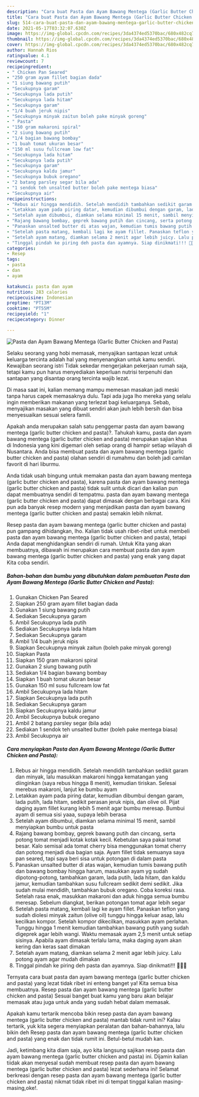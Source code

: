 ```yaml
---
description: "Cara buat Pasta dan Ayam Bawang Mentega (Garlic Butter Chicken and Pasta) yang enak Untuk Jualan"
title: "Cara buat Pasta dan Ayam Bawang Mentega (Garlic Butter Chicken and Pasta) yang enak Untuk Jualan"
slug: 514-cara-buat-pasta-dan-ayam-bawang-mentega-garlic-butter-chicken-and-pasta-yang-enak-untuk-jualan
date: 2021-05-17T03:32:07.630Z
image: https://img-global.cpcdn.com/recipes/3da4374ed5370bac/680x482cq70/pasta-dan-ayam-bawang-mentega-garlic-butter-chicken-and-pasta-foto-resep-utama.jpg
thumbnail: https://img-global.cpcdn.com/recipes/3da4374ed5370bac/680x482cq70/pasta-dan-ayam-bawang-mentega-garlic-butter-chicken-and-pasta-foto-resep-utama.jpg
cover: https://img-global.cpcdn.com/recipes/3da4374ed5370bac/680x482cq70/pasta-dan-ayam-bawang-mentega-garlic-butter-chicken-and-pasta-foto-resep-utama.jpg
author: Hannah Rios
ratingvalue: 4.1
reviewcount: 7
recipeingredient:
- " Chicken Pan Seared"
- "250 gram ayam fillet bagian dada"
- "1 siung bawang putih"
- "Secukupnya garam"
- "Secukupnya lada putih"
- "Secukupnya lada hitam"
- "Secukupnya garam"
- "1/4 buah jeruk nipis"
- "Secukupnya minyak zaitun boleh pake minyak goreng"
- " Pasta"
- "150 gram makaroni spiral"
- "2 siung bawang putih"
- "1/4 bagian bawang bombay"
- "1 buah tomat ukuran besar"
- "150 ml susu fullcream low fat"
- "Secukupnya lada hitam"
- "Secukupnya lada putih"
- "Secukupnya garam"
- "Secukupnya kaldu jamur"
- "Secukupnya bubuk oregano"
- "2 batang parsley segar bila ada"
- "1 sendok teh unsalted butter boleh pake mentega biasa"
- "Secukupnya air"
recipeinstructions:
- "Rebus air hingga mendidih. Setelah mendidih tambahkan sedikit garam dan minyak, lalu masukkan makaroni hingga kematangan yang diinginkan (saya rebus hingga 8 menit), kemudian tiriskan. Selesai merebus makaroni, lanjut ke bumbu ayam"
- "Letakkan ayam pada piring datar, kemudian dibumbui dengan garam, lada putih, lada hitam, sedikit perasan jeruk nipis, dan olive oil. Pijat daging ayam fillet kurang lebih 5 menit agar bumbu meresap. Bumbui ayam di semua sisi yaaa, supaya lebih berasa"
- "Setelah ayam dibumbui, diamkan selama minimal 15 menit, sambil menyiapkan bumbu untuk pasta"
- "Rajang bawang bombay, geprek bawang putih dan cincang, serta potong tomat menjadi kotak kotak kecil. Kebetulan saya pakai tomat besar. Kalo semisal ada tomat cherry bisa menggunakan tomat cherry dan potong menjadi dua bagian saja. Ayam fillet tidak semuanya saya pan seared, tapi saya beri sisa untuk potongan di dalam pasta"
- "Panaskan unsalted butter di atas wajan, kemudian tumis bawang putih dan bawang bombay hingga harum, masukkan ayam yg sudah dipotong-potong, tambahkan garam, lada putih, lada hitam, dan kaldu jamur, kemudian tambahkan susu fullcream sedikit demi sedikit. Jika sudah mulai mendidih, tambahkan bubuk oregano. Coba koreksi rasa. Setelah rasa enak, masukkan makaroni dan aduk hingga semua bumbu meresap. Sebelum diangkat, berikan potongan tomat agar lebih segar"
- "Setelah pasta matang, kembali lagi ke ayam fillet. Panaskan teflon yang sudah diolesi minyak zaitun (olive oil) tunggu hingga keluar asap, lalu kecilkan kompor. Setelah kompor dikecilkan, masukkan ayam perlahan. Tunggu hingga 1 menit kemudian tambahkan bawang putih yang sudah digeprek agar lebih wangi. Waktu memasak ayam 2,5 menit untuk setiap sisinya. Apabila ayam dimasak terlalu lama, maka daging ayam akan kering dan keras saat dimakan"
- "Setelah ayam matang, diamkan selama 2 menit agar lebih juicy. Lalu potong ayam agar mudah dimakan"
- "Tinggal pindah ke piring deh pasta dan ayamnya. Siap dinikmati!!! 🥰🥰🥰"
categories:
- Resep
tags:
- pasta
- dan
- ayam

katakunci: pasta dan ayam 
nutrition: 283 calories
recipecuisine: Indonesian
preptime: "PT13M"
cooktime: "PT55M"
recipeyield: "1"
recipecategory: Dinner

---
```



![Pasta dan Ayam Bawang Mentega (Garlic Butter Chicken and Pasta)](https://img-global.cpcdn.com/recipes/3da4374ed5370bac/680x482cq70/pasta-dan-ayam-bawang-mentega-garlic-butter-chicken-and-pasta-foto-resep-utama.jpg)

Selaku seorang yang hobi memasak, menyajikan santapan lezat untuk keluarga tercinta adalah hal yang menyenangkan untuk kamu sendiri. Kewajiban seorang istri Tidak sekedar mengerjakan pekerjaan rumah saja, tetapi kamu pun harus menyediakan keperluan nutrisi terpenuhi dan santapan yang disantap orang tercinta wajib lezat.

Di masa  saat ini, kalian memang mampu memesan masakan jadi meski tanpa harus capek memasaknya dulu. Tapi ada juga lho mereka yang selalu ingin memberikan makanan yang terlezat bagi keluarganya. Sebab, menyajikan masakan yang dibuat sendiri akan jauh lebih bersih dan bisa menyesuaikan sesuai selera famili. 



Apakah anda merupakan salah satu penggemar pasta dan ayam bawang mentega (garlic butter chicken and pasta)?. Tahukah kamu, pasta dan ayam bawang mentega (garlic butter chicken and pasta) merupakan sajian khas di Indonesia yang kini digemari oleh setiap orang di hampir setiap wilayah di Nusantara. Anda bisa membuat pasta dan ayam bawang mentega (garlic butter chicken and pasta) olahan sendiri di rumahmu dan boleh jadi camilan favorit di hari liburmu.

Anda tidak usah bingung untuk memakan pasta dan ayam bawang mentega (garlic butter chicken and pasta), karena pasta dan ayam bawang mentega (garlic butter chicken and pasta) tidak sulit untuk dicari dan kalian pun dapat membuatnya sendiri di tempatmu. pasta dan ayam bawang mentega (garlic butter chicken and pasta) dapat dimasak dengan berbagai cara. Kini pun ada banyak resep modern yang menjadikan pasta dan ayam bawang mentega (garlic butter chicken and pasta) semakin lebih nikmat.

Resep pasta dan ayam bawang mentega (garlic butter chicken and pasta) pun gampang dihidangkan, lho. Kalian tidak usah ribet-ribet untuk membeli pasta dan ayam bawang mentega (garlic butter chicken and pasta), tetapi Anda dapat menghidangkan sendiri di rumah. Untuk Kita yang akan membuatnya, dibawah ini merupakan cara membuat pasta dan ayam bawang mentega (garlic butter chicken and pasta) yang enak yang dapat Kita coba sendiri.

<!--inarticleads1-->

##### Bahan-bahan dan bumbu yang dibutuhkan dalam pembuatan Pasta dan Ayam Bawang Mentega (Garlic Butter Chicken and Pasta):

1. Gunakan  Chicken Pan Seared
1. Siapkan 250 gram ayam fillet bagian dada
1. Gunakan 1 siung bawang putih
1. Sediakan Secukupnya garam
1. Ambil Secukupnya lada putih
1. Sediakan Secukupnya lada hitam
1. Sediakan Secukupnya garam
1. Ambil 1/4 buah jeruk nipis
1. Siapkan Secukupnya minyak zaitun (boleh pake minyak goreng)
1. Siapkan  Pasta
1. Siapkan 150 gram makaroni spiral
1. Gunakan 2 siung bawang putih
1. Sediakan 1/4 bagian bawang bombay
1. Siapkan 1 buah tomat ukuran besar
1. Gunakan 150 ml susu fullcream low fat
1. Ambil Secukupnya lada hitam
1. Siapkan Secukupnya lada putih
1. Sediakan Secukupnya garam
1. Siapkan Secukupnya kaldu jamur
1. Ambil Secukupnya bubuk oregano
1. Ambil 2 batang parsley segar (bila ada)
1. Sediakan 1 sendok teh unsalted butter (boleh pake mentega biasa)
1. Ambil Secukupnya air




<!--inarticleads2-->

##### Cara menyiapkan Pasta dan Ayam Bawang Mentega (Garlic Butter Chicken and Pasta):

1. Rebus air hingga mendidih. Setelah mendidih tambahkan sedikit garam dan minyak, lalu masukkan makaroni hingga kematangan yang diinginkan (saya rebus hingga 8 menit), kemudian tiriskan. Selesai merebus makaroni, lanjut ke bumbu ayam
1. Letakkan ayam pada piring datar, kemudian dibumbui dengan garam, lada putih, lada hitam, sedikit perasan jeruk nipis, dan olive oil. Pijat daging ayam fillet kurang lebih 5 menit agar bumbu meresap. Bumbui ayam di semua sisi yaaa, supaya lebih berasa
1. Setelah ayam dibumbui, diamkan selama minimal 15 menit, sambil menyiapkan bumbu untuk pasta
1. Rajang bawang bombay, geprek bawang putih dan cincang, serta potong tomat menjadi kotak kotak kecil. Kebetulan saya pakai tomat besar. Kalo semisal ada tomat cherry bisa menggunakan tomat cherry dan potong menjadi dua bagian saja. Ayam fillet tidak semuanya saya pan seared, tapi saya beri sisa untuk potongan di dalam pasta
1. Panaskan unsalted butter di atas wajan, kemudian tumis bawang putih dan bawang bombay hingga harum, masukkan ayam yg sudah dipotong-potong, tambahkan garam, lada putih, lada hitam, dan kaldu jamur, kemudian tambahkan susu fullcream sedikit demi sedikit. Jika sudah mulai mendidih, tambahkan bubuk oregano. Coba koreksi rasa. Setelah rasa enak, masukkan makaroni dan aduk hingga semua bumbu meresap. Sebelum diangkat, berikan potongan tomat agar lebih segar
1. Setelah pasta matang, kembali lagi ke ayam fillet. Panaskan teflon yang sudah diolesi minyak zaitun (olive oil) tunggu hingga keluar asap, lalu kecilkan kompor. Setelah kompor dikecilkan, masukkan ayam perlahan. Tunggu hingga 1 menit kemudian tambahkan bawang putih yang sudah digeprek agar lebih wangi. Waktu memasak ayam 2,5 menit untuk setiap sisinya. Apabila ayam dimasak terlalu lama, maka daging ayam akan kering dan keras saat dimakan
1. Setelah ayam matang, diamkan selama 2 menit agar lebih juicy. Lalu potong ayam agar mudah dimakan
1. Tinggal pindah ke piring deh pasta dan ayamnya. Siap dinikmati!!! 🥰🥰🥰




Ternyata cara buat pasta dan ayam bawang mentega (garlic butter chicken and pasta) yang lezat tidak ribet ini enteng banget ya! Kita semua bisa membuatnya. Resep pasta dan ayam bawang mentega (garlic butter chicken and pasta) Sesuai banget buat kamu yang baru akan belajar memasak atau juga untuk anda yang sudah hebat dalam memasak.

Apakah kamu tertarik mencoba bikin resep pasta dan ayam bawang mentega (garlic butter chicken and pasta) mantab tidak rumit ini? Kalau tertarik, yuk kita segera menyiapkan peralatan dan bahan-bahannya, lalu bikin deh Resep pasta dan ayam bawang mentega (garlic butter chicken and pasta) yang enak dan tidak rumit ini. Betul-betul mudah kan. 

Jadi, ketimbang kita diam saja, ayo kita langsung sajikan resep pasta dan ayam bawang mentega (garlic butter chicken and pasta) ini. Dijamin kalian tiidak akan menyesal sudah membuat resep pasta dan ayam bawang mentega (garlic butter chicken and pasta) lezat sederhana ini! Selamat berkreasi dengan resep pasta dan ayam bawang mentega (garlic butter chicken and pasta) nikmat tidak ribet ini di tempat tinggal kalian masing-masing,oke!.

